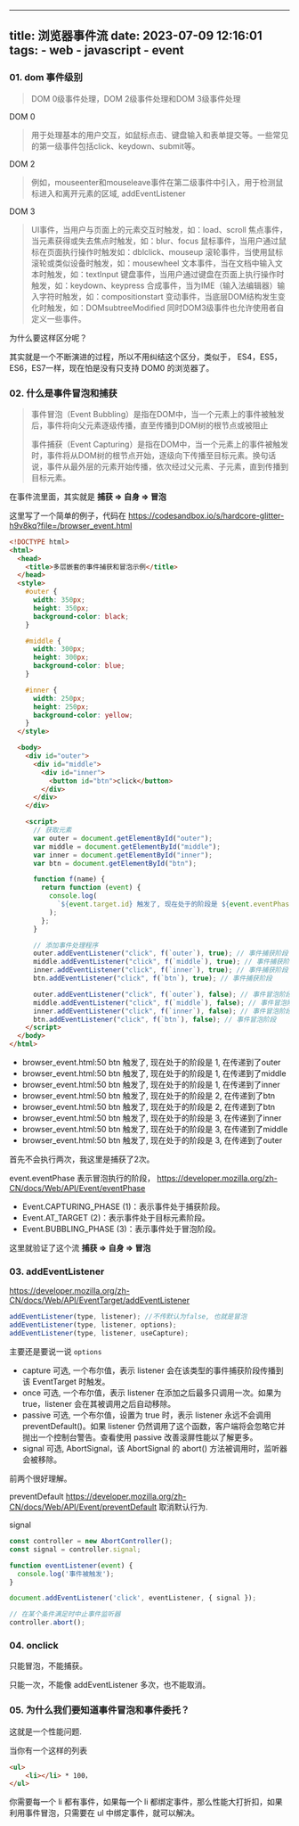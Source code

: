 
---
title: 浏览器事件流
date: 2023-07-09 12:16:01
tags: 
    - web
    - javascript
    - event
---

### 01. dom 事件级别

> DOM 0级事件处理，DOM 2级事件处理和DOM 3级事件处理

DOM 0 

> 用于处理基本的用户交互，如鼠标点击、键盘输入和表单提交等。一些常见的第一级事件包括click、keydown、submit等。

DOM 2

> 例如，mouseenter和mouseleave事件在第二级事件中引入，用于检测鼠标进入和离开元素的区域, addEventListener

DOM 3

> UI事件，当用户与页面上的元素交互时触发，如：load、scroll
> 焦点事件，当元素获得或失去焦点时触发，如：blur、focus
> 鼠标事件，当用户通过鼠标在页面执行操作时触发如：dblclick、mouseup
> 滚轮事件，当使用鼠标滚轮或类似设备时触发，如：mousewheel
> 文本事件，当在文档中输入文本时触发，如：textInput
> 键盘事件，当用户通过键盘在页面上执行操作时触发，如：keydown、keypress
> 合成事件，当为IME（输入法编辑器）输入字符时触发，如：compositionstart
> 变动事件，当底层DOM结构发生变化时触发，如：DOMsubtreeModified
> 同时DOM3级事件也允许使用者自定义一些事件。

为什么要这样区分呢？

其实就是一个不断演进的过程，所以不用纠结这个区分，类似于， ES4，ES5，ES6，ES7一样，现在怕是没有只支持 DOM0 的浏览器了。

### 02. 什么是事件冒泡和捕获

> 事件冒泡（Event Bubbling）是指在DOM中，当一个元素上的事件被触发后，事件将向父元素逐级传播，直至传播到DOM树的根节点或被阻止
> 
> 事件捕获（Event Capturing）是指在DOM中，当一个元素上的事件被触发时，事件将从DOM树的根节点开始，逐级向下传播至目标元素。换句话说，事件从最外层的元素开始传播，依次经过父元素、子元素，直到传播到目标元素。

在事件流里面，其实就是 **捕获 => 自身 => 冒泡**

这里写了一个简单的例子，代码在 https://codesandbox.io/s/hardcore-glitter-h9v8kq?file=/browser_event.html

```html
<!DOCTYPE html>
<html>
  <head>
    <title>多层嵌套的事件捕获和冒泡示例</title>
  </head>
  <style>
    #outer {
      width: 350px;
      height: 350px;
      background-color: black;
    }

    #middle {
      width: 300px;
      height: 300px;
      background-color: blue;
    }

    #inner {
      width: 250px;
      height: 250px;
      background-color: yellow;
    }
  </style>

  <body>
    <div id="outer">
      <div id="middle">
        <div id="inner">
          <button id="btn">click</button>
        </div>
      </div>
    </div>

    <script>
      // 获取元素
      var outer = document.getElementById("outer");
      var middle = document.getElementById("middle");
      var inner = document.getElementById("inner");
      var btn = document.getElementById("btn");

      function f(name) {
        return function (event) {
          console.log(
            `${event.target.id} 触发了, 现在处于的阶段是 ${event.eventPhase}, 在传递到了${name}`
          );
        };
      }

      // 添加事件处理程序
      outer.addEventListener("click", f(`outer`), true); // 事件捕获阶段
      middle.addEventListener("click", f(`middle`), true); // 事件捕获阶段
      inner.addEventListener("click", f(`inner`), true); // 事件捕获阶段
      btn.addEventListener("click", f(`btn`), true); // 事件捕获阶段

      outer.addEventListener("click", f(`outer`), false); // 事件冒泡阶段
      middle.addEventListener("click", f(`middle`), false); // 事件冒泡阶段
      inner.addEventListener("click", f(`inner`), false); // 事件冒泡阶段
      btn.addEventListener("click", f(`btn`), false); // 事件冒泡阶段
    </script>
  </body>
</html>
```


- browser_event.html:50 btn 触发了, 现在处于的阶段是 1, 在传递到了outer
- browser_event.html:50 btn 触发了, 现在处于的阶段是 1, 在传递到了middle
- browser_event.html:50 btn 触发了, 现在处于的阶段是 1, 在传递到了inner
- browser_event.html:50 btn 触发了, 现在处于的阶段是 2, 在传递到了btn
- browser_event.html:50 btn 触发了, 现在处于的阶段是 2, 在传递到了btn
- browser_event.html:50 btn 触发了, 现在处于的阶段是 3, 在传递到了inner
- browser_event.html:50 btn 触发了, 现在处于的阶段是 3, 在传递到了middle
- browser_event.html:50 btn 触发了, 现在处于的阶段是 3, 在传递到了outer

首先不会执行两次，我这里是捕获了2次。 

event.eventPhase 表示冒泡执行的阶段， https://developer.mozilla.org/zh-CN/docs/Web/API/Event/eventPhase

- Event.CAPTURING_PHASE (1)：表示事件处于捕获阶段。
- Event.AT_TARGET (2)：表示事件处于目标元素阶段。
- Event.BUBBLING_PHASE (3)：表示事件处于冒泡阶段。

这里就验证了这个流 **捕获 => 自身 => 冒泡**

### 03. addEventListener

https://developer.mozilla.org/zh-CN/docs/Web/API/EventTarget/addEventListener

```js
addEventListener(type, listener); //不传默认为false, 也就是冒泡
addEventListener(type, listener, options);
addEventListener(type, listener, useCapture);
```

主要还是要说一说 `options`

- capture 可选, 一个布尔值，表示 listener 会在该类型的事件捕获阶段传播到该 EventTarget 时触发。
- once 可选, 一个布尔值，表示 listener 在添加之后最多只调用一次。如果为 true，listener 会在其被调用之后自动移除。
- passive 可选, 一个布尔值，设置为 true 时，表示 listener 永远不会调用 preventDefault()。如果 listener 仍然调用了这个函数，客户端将会忽略它并抛出一个控制台警告。查看使用 passive 改善滚屏性能以了解更多。
- signal 可选,  AbortSignal，该 AbortSignal 的 abort() 方法被调用时，监听器会被移除。

前两个很好理解。

preventDefault https://developer.mozilla.org/zh-CN/docs/Web/API/Event/preventDefault 取消默认行为.

signal 

```ts
const controller = new AbortController();
const signal = controller.signal;

function eventListener(event) {
  console.log('事件被触发');
}

document.addEventListener('click', eventListener, { signal });

// 在某个条件满足时中止事件监听器
controller.abort();
```

### 04. onclick 

只能冒泡，不能捕获。

只能一次，不能像 addEventListener 多次，也不能取消。

### 05. 为什么我们要知道事件冒泡和事件委托？

这就是一个性能问题.

当你有一个这样的列表

```html
<ul>
    <li></li> * 100， 
</ul>
```
你需要每一个 li 都有事件，如果每一个 li 都绑定事件，那么性能大打折扣，如果利用事件冒泡，只需要在 ul 中绑定事件，就可以解决。
